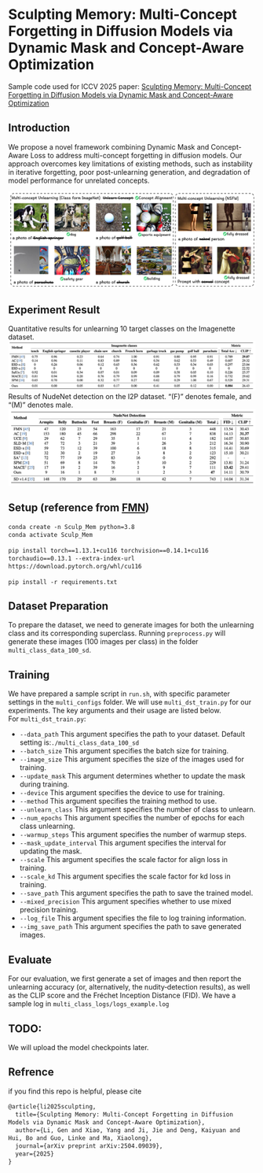 # Sculpting Memory: Multi-Concept Forgetting in Diffusion Models via Dynamic Mask and Concept-Aware Optimization
Sample code used for ICCV 2025 paper:
[Sculpting Memory: Multi-Concept Forgetting in Diffusion Models via Dynamic Mask and Concept-Aware Optimization](https://arxiv.org/abs/2504.09039)
## Introduction
We propose a novel framework combining Dynamic Mask and Concept-Aware Loss to address multi-concept forgetting in diffusion models. Our approach overcomes key limitations of existing methods, such as instability in iterative forgetting, poor post-unlearning generation, and degradation of model performance for unrelated concepts.

<img src="./Figures/intro_show.png">

## Experiment Result
 Quantitative results for unlearning 10 target classes on the Imagenette dataset.
 <img src="./Figures/exp1.png">
 Results of NudeNet detection on the I2P dataset. “(F)” denotes female, and “(M)” denotes male.
 <img src="./Figures/exp2.png">

## Setup (reference from [FMN](https://github.com/SHI-Labs/Forget-Me-Not))

```
conda create -n Sculp_Mem python=3.8
conda activate Sculp_Mem

pip install torch==1.13.1+cu116 torchvision==0.14.1+cu116 torchaudio==0.13.1 --extra-index-url https://download.pytorch.org/whl/cu116

pip install -r requirements.txt
```

## Dataset Preparation
To prepare the dataset, we need to generate images for both the unlearning class and its corresponding superclass. Running `preprocess.py` will generate these images (100 images per class) in the folder `multi_class_data_100_sd`.

## Training
We have prepared a sample script in `run.sh`, with specific parameter settings in the `multi_configs` folder.
We will use `multi_dst_train.py` for our experiments. The key arguments and their usage are listed below.  
For `multi_dst_train.py`:  
- `--data_path` This argument specifies the path to your dataset. Default setting is:`./multi_class_data_100_sd`
- `--batch_size` This argument specifies the batch size for training.
- `--image_size` This argument specifies the size of the images used for training.
- `--update_mask` This argument determines whether to update the mask during training.
- `--device` This argument specifies the device to use for training.
- `--method` This argument specifies the training method to use.
- `--unlearn_class` This argument specifies the number of class to unlearn.
- `--num_epochs` This argument specifies the number of epochs for each class unlearning.
- `--warmup_steps` This argument specifies the number of warmup steps.
- `--mask_update_interval` This argument specifies the interval for updating the mask.
- `--scale` This argument specifies the scale factor for align loss in training.
- `--scale_kd` This argument specifies the scale factor for kd loss in training.
- `--save_path` This argument specifies the path to save the trained model.
- `--mixed_precision` This argument specifies whether to use mixed precision training.
- `--log_file` This argument specifies the file to log training information.
- `--img_save_path` This argument specifies the path to save generated images.

## Evaluate

For our evaluation, we first generate a set of images and then report the unlearning accuracy (or, alternatively, the nudity‐detection results), as well as the CLIP score and the Fréchet Inception Distance (FID). We have a sample log in `multi_class_logs/logs_example.log`

## TODO:
We will upload the model checkpoints later.

## Refrence
if you find this repo is helpful, please cite
```
@article{li2025sculpting,
  title={Sculpting Memory: Multi-Concept Forgetting in Diffusion Models via Dynamic Mask and Concept-Aware Optimization},
  author={Li, Gen and Xiao, Yang and Ji, Jie and Deng, Kaiyuan and Hui, Bo and Guo, Linke and Ma, Xiaolong},
  journal={arXiv preprint arXiv:2504.09039},
  year={2025}
}
```
